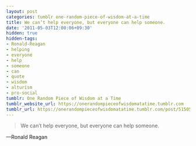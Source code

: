 ```yaml
---
layout: post
categories: tumblr one-random-piece-of-wisdom-at-a-time
title: We can’t help everyone, but everyone can help someone.
date: '2011-05-03T12:00:06+09:30'
hidden: true
hidden-tags:
- Ronald-Reagan
- helping
- everyone
- help
- someone
- can
- quote
- wisdom
- alturism
- pro-social
tumblr: One Random Piece of Wisdom at a Time
tumblr_website_url: https://onerandompieceofwisdomatatime.tumblr.com
tumblr_url: https://onerandompieceofwisdomatatime.tumblr.com/post/5150500241/we-cant-help-everyone-but-everyone-can-help
---
```

> We can’t help everyone, but everyone can help someone.

—Ronald Reagan
